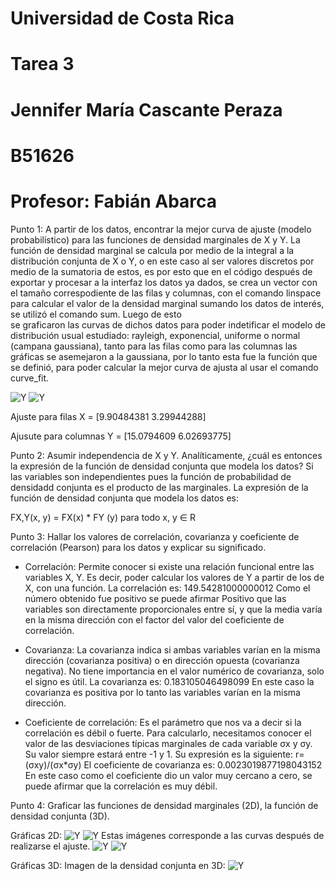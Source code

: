 # Universidad de Costa Rica
# Tarea 3  
# Jennifer María Cascante Peraza  
# B51626
# Profesor: Fabián Abarca

Punto 1: A partir de los datos, encontrar la mejor curva de ajuste (modelo probabilístico) para las funciones de densidad marginales de X y Y.
La función de densidad marginal se calcula por medio de la integral a la distribución conjunta de X o Y, o en este caso al ser valores discretos por medio de la
sumatoria de estos, es por esto que en el código después de exportar y procesar a la interfaz los datos ya dados, se crea un vector con el tamaño correspodiente de
las filas y columnas, con el comando linspace para calcular el valor de la densidad marginal sumando los datos de interés, se utilizó el comando sum. Luego de esto    
se graficaron las curvas de dichos datos para poder indetificar el modelo de distribución usual estudiado: rayleigh, exponencial, uniforme o normal (campana gaussiana),
tanto para las filas como para las columnas las gráficas se asemejaron a la gaussiana, por lo tanto esta fue la función que se definió, para poder calcular la mejor curva de ajusta al usar el comando curve_fit.

![Y](1.png)
![Y](2.png)

Ajuste para filas X = [9.90484381 3.29944288]

Ajusute para columnas Y = [15.0794609   6.02693775]


Punto 2: Asumir independencia de X y Y. Analíticamente, ¿cuál es entonces la expresión de la función de densidad conjunta que modela los datos?
Si las variables son independientes pues la función de probabilidad  de densidadd conjunta es el producto de las marginales. La expresión de la función de densidad conjunta que modela los datos es:

FX,Y(x, y) = FX(x) * FY (y) para todo x, y ∈ R

Punto 3: Hallar los valores de correlación, covarianza y coeficiente de correlación (Pearson) para los datos y explicar su significado.

- Correlación: Permite conocer si existe una relación funcional entre las variables X, Y. Es decir, poder calcular los valores de Y a partir de los de X, con una función.
La correlación es: 149.54281000000012
Como el número obtenido fue positivo se puede afirmar Positivo que las variables son directamente proporcionales entre sí,  y que la media varía en la misma dirección con el factor del valor del coeficiente de correlación.

- Covarianza: La covarianza indica si ambas variables varían en la misma dirección (covarianza positiva) o en dirección opuesta (covarianza negativa). No tiene importancia en el valor numérico de covarianza, solo el signo es útil.
La covarianza es: 0.183105046498099
En este caso la covarianza es positiva por lo tanto las variables varían en la misma dirección.

- Coeficiente de correlación:  Es el parámetro que nos va a decir si la correlación es débil o fuerte. Para calcularlo, necesitamos conocer el valor de las desviaciones típicas marginales de cada variable σx y σy. Su valor siempre estará entre -1 y 1. Su expresión es la siguiente: r= (σxy)/(σx*σy)
El coeficiente de covarianza es: 0.0023019877198043152
En este caso como el coeficiente dio un valor muy cercano a cero, se puede afirmar que la correlación es muy débil.


Punto 4: Graficar las funciones de densidad marginales (2D), la función de densidad conjunta (3D).

Gráficas 2D:
![Y](1.png)
![Y](2.png)
Estas imágenes corresponde a las curvas después de realizarse el ajuste.
![Y](3.png)
![Y](4.png)

Gráficas 3D:
Imagen de la densidad conjunta en 3D:
![Y](5.png)



